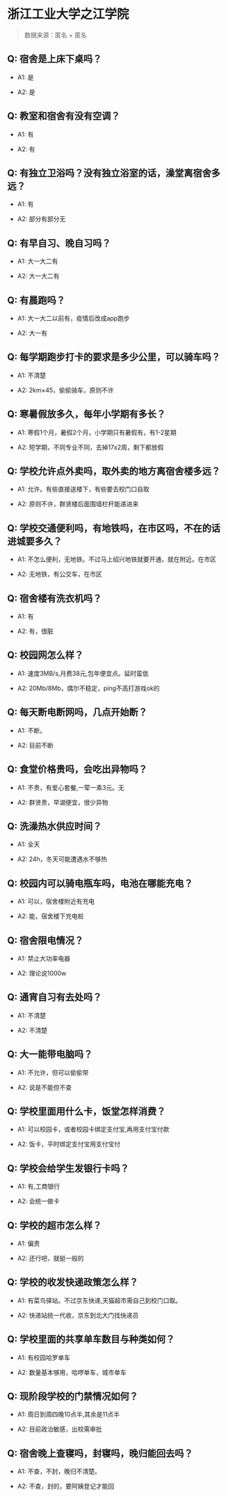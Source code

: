 # 浙江工业大学之江学院

> 数据来源：匿名 + 匿名

## Q: 宿舍是上床下桌吗？

- A1: 是

- A2: 是

## Q: 教室和宿舍有没有空调？

- A1: 有

- A2: 有

## Q: 有独立卫浴吗？没有独立浴室的话，澡堂离宿舍多远？

- A1: 有

- A2: 部分有部分无

## Q: 有早自习、晚自习吗？

- A1: 大一大二有

- A2: 大一大二有

## Q: 有晨跑吗？

- A1: 大一大二以前有，疫情后改成app跑步

- A2: 大一有

## Q: 每学期跑步打卡的要求是多少公里，可以骑车吗？

- A1: 不清楚

- A2: 2km×45，偷偷骑车，原则不许

## Q: 寒暑假放多久，每年小学期有多长？

- A1: 寒假1个月，暑假2个月，小学期只有暑假有，有1-2星期

- A2: 短学期，不同专业不同，去掉17x2周，剩下都放假

## Q: 学校允许点外卖吗，取外卖的地方离宿舍楼多远？

- A1: 允许。有些直接送楼下，有些要去校门口自取

- A2: 原则不许，群贤楼后面围墙栏杆能递进来

## Q: 学校交通便利吗，有地铁吗，在市区吗，不在的话进城要多久？

- A1: 不怎么便利，无地铁。不过马上绍兴地铁就要开通，就在附近。在市区

- A2: 无地铁，有公交车，在市区

## Q: 宿舍楼有洗衣机吗？

- A1: 有

- A2: 有，很脏

## Q: 校园网怎么样？

- A1: 速度3MB/s,月费38元,包年便宜点。延时蛮低

- A2: 20Mb/8Mb，偶尔不稳定，ping不高打游戏ok的

## Q: 每天断电断网吗，几点开始断？

- A1: 不断。

- A2: 目前不断

## Q: 食堂价格贵吗，会吃出异物吗？

- A1: 不贵，有爱心套餐,一荤一素3元。无

- A2: 群贤贵，早湖便宜，很少异物

## Q: 洗澡热水供应时间？

- A1: 全天

- A2: 24h，冬天可能遭遇水不够热

## Q: 校园内可以骑电瓶车吗，电池在哪能充电？

- A1: 可以，宿舍楼附近有充电

- A2: 能，宿舍楼下充电桩

## Q: 宿舍限电情况？

- A1: 禁止大功率电器

- A2: 理论说1000w

## Q: 通宵自习有去处吗？

- A1: 不清楚

- A2: 不清楚

## Q: 大一能带电脑吗？

- A1: 不允许，但可以偷偷带

- A2: 说是不能但不查

## Q: 学校里面用什么卡，饭堂怎样消费？

- A1: 可以校园卡，或者校园卡绑定支付宝,再用支付宝付款

- A2: 饭卡，平时绑定支付宝用支付宝付

## Q: 学校会给学生发银行卡吗？

- A1: 有,工商银行

- A2: 会统一做卡

## Q: 学校的超市怎么样？

- A1: 偏贵

- A2: 还行吧，就挺一般的

## Q: 学校的收发快递政策怎么样？

- A1: 有菜鸟驿站。不过京东快递,天猫超市需自己到校门口取。

- A2: 快递站统一代收，京东到北大门找快递员

## Q: 学校里面的共享单车数目与种类如何？

- A1: 有校园哈罗单车

- A2: 数量基本够用，哈啰单车，城市单车

## Q: 现阶段学校的门禁情况如何？

- A1: 周日到周四晚10点半,其余是11点半

- A2: 目前政治敏感，出校需审批

## Q: 宿舍晚上查寝吗，封寝吗，晚归能回去吗？

- A1: 不查，不封，晚归不清楚。

- A2: 不查，封的，要阿姨登记才能回

